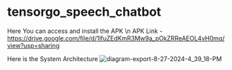 # tensorgo_speech_chatbot

Here You can access and install the APK \n
APK Link - https://drive.google.com/file/d/1lfuZEdKmR3Mw9a_pOkZRReAEOL4vH0mq/view?usp=sharing


Here is the System Architecture
![diagram-export-8-27-2024-4_39_18-PM](https://github.com/user-attachments/assets/383879e7-9195-4314-ac26-3ddf80d7bc61)
